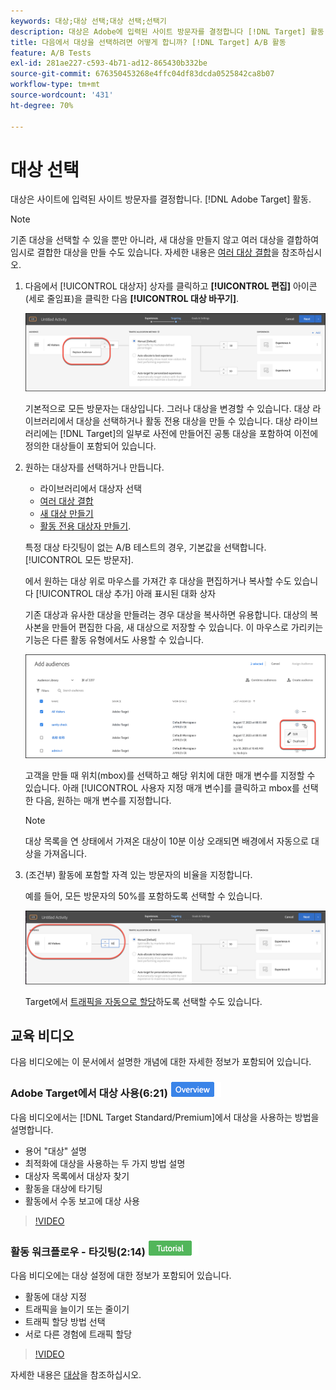 ```yaml
---
keywords: 대상;대상 선택;대상 선택;선택기
description: 대상은 Adobe에 입력된 사이트 방문자를 결정합니다 [!DNL Target] 활동.
title: 다음에서 대상을 선택하려면 어떻게 합니까? [!DNL Target] A/B 활동
feature: A/B Tests
exl-id: 281ae227-c593-4b71-ad12-865430b332be
source-git-commit: 676350453268e4ffc04df83dcda0525842ca8b07
workflow-type: tm+mt
source-wordcount: '431'
ht-degree: 70%

---
```


# 대상 선택

대상은 사이트에 입력된 사이트 방문자를 결정합니다. [!DNL Adobe Target] 활동.

>[!NOTE]
>
>기존 대상을 선택할 수 있을 뿐만 아니라, 새 대상을 만들지 않고 여러 대상을 결합하여 임시로 결합한 대상을 만들 수도 있습니다. 자세한 내용은 [여러 대상 결합](/help/main/c-target/combining-multiple-audiences.md#concept_A7386F1EA4394BD2AB72399C225981E5)을 참조하십시오.

1. 다음에서 [!UICONTROL 대상자] 상자를 클릭하고 **[!UICONTROL 편집]** 아이콘(세로 줄임표)을 클릭한 다음 **[!UICONTROL 대상 바꾸기]**.

   ![대상 바꾸기 선택 사항](/help/main/c-activities/t-test-ab/t-test-create-ab/assets/replace-audience.png)

   기본적으로 모든 방문자는 대상입니다. 그러나 대상을 변경할 수 있습니다. 대상 라이브러리에서 대상을 선택하거나 활동 전용 대상을 만들 수 있습니다. 대상 라이브러리에는 [!DNL Target]의 일부로 사전에 만들어진 공통 대상을 포함하여 이전에 정의한 대상들이 포함되어 있습니다. 

1. 원하는 대상자를 선택하거나 만듭니다.

   * 라이브러리에서 대상자 선택
   * [여러 대상 결합](/help/main/c-target/combining-multiple-audiences.md#concept_A7386F1EA4394BD2AB72399C225981E5)
   * [새 대상 만들기](/help/main/c-target/c-audiences/create-audience.md#task_1D507519D3AD4390B507F188BD294DC1)
   * [활동 전용 대상자 만들기](/help/main/c-target/creating-activity-only-audience.md#concept_A6BADCF530ED4AE1852E677FEBE68483).

   특정 대상 타깃팅이 없는 A/B 테스트의 경우, 기본값을 선택합니다. [!UICONTROL 모든 방문자].

   에서 원하는 대상 위로 마우스를 가져간 후 대상을 편집하거나 복사할 수도 있습니다 [!UICONTROL 대상 추가] 아래 표시된 대화 상자

   기존 대상과 유사한 대상을 만들려는 경우 대상을 복사하면 유용합니다. 대상의 복사본을 만들어 편집한 다음, 새 대상으로 저장할 수 있습니다. 이 마우스로 가리키는 기능은 다른 활동 유형에서도 사용할 수 있습니다.

   ![대상을 마우스로 가리키기](/help/main/c-activities/t-test-ab/t-test-create-ab/assets/audience_picker_hover-new.png)

   고객을 만들 때 위치(mbox)를 선택하고 해당 위치에 대한 매개 변수를 지정할 수 있습니다. 아래 [!UICONTROL 사용자 지정 매개 변수]를 클릭하고 mbox를 선택한 다음, 원하는 매개 변수를 지정합니다.

   >[!NOTE]
   >
   >대상 목록을 연 상태에서 가져온 대상이 10분 이상 오래되면 배경에서 자동으로 대상을 가져옵니다.

1. (조건부) 활동에 포함할 자격 있는 방문자의 비율을 지정합니다.

   예를 들어, 모든 방문자의 50%를 포함하도록 선택할 수 있습니다.

   ![대상 비율](/help/main/c-activities/t-test-ab/t-test-create-ab/assets/audperc-new.png)

   Target에서 [트래픽을 자동으로 할당](/help/main/c-activities/automated-traffic-allocation/automated-traffic-allocation.md#concept_A1407678796B4C569E94CBA8A9F7F5D4)하도록 선택할 수도 있습니다.

## 교육 비디오

다음 비디오에는 이 문서에서 설명한 개념에 대한 자세한 정보가 포함되어 있습니다.

### Adobe Target에서 대상 사용(6:21) ![개요 배지](/help/main/assets/overview.png)

다음 비디오에서는 [!DNL Target Standard/Premium]에서 대상을 사용하는 방법을 설명합니다.

* 용어 &quot;대상&quot; 설명
* 최적화에 대상을 사용하는 두 가지 방법 설명
* 대상자 목록에서 대상자 찾기
* 활동을 대상에 타기팅
* 활동에서 수동 보고에 대상 사용

>[!VIDEO](https://video.tv.adobe.com/v/17398)

### 활동 워크플로우 - 타깃팅(2:14) ![튜토리얼 배지](/help/main/assets/tutorial.png)

다음 비디오에는 대상 설정에 대한 정보가 포함되어 있습니다.

* 활동에 대상 지정
* 트래픽을 늘이기 또는 줄이기
* 트래픽 할당 방법 선택
* 서로 다른 경험에 트래픽 할당

>[!VIDEO](https://video.tv.adobe.com/v/17385)

자세한 내용은 [대상](/help/main/c-target/c-audiences/audiences.md#concept_65BE870D290E412D8BBF557EEA67C271)을 참조하십시오.
